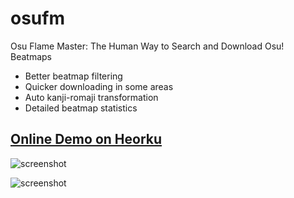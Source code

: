 # osufm
Osu Flame Master: The Human Way to Search and Download Osu! Beatmaps

- Better beatmap filtering
- Quicker downloading in some areas
- Auto kanji-romaji transformation
- Detailed beatmap statistics

## [Online Demo on Heorku](https://osufm.herokuapp.com)

![screenshot](https://cloud.githubusercontent.com/assets/6646473/18252170/e713c57e-73bf-11e6-84e3-ca33ec16d1bf.png)

![screenshot](https://cloud.githubusercontent.com/assets/6646473/18252267/48f253be-73c0-11e6-9444-87f6a2af7877.png)
